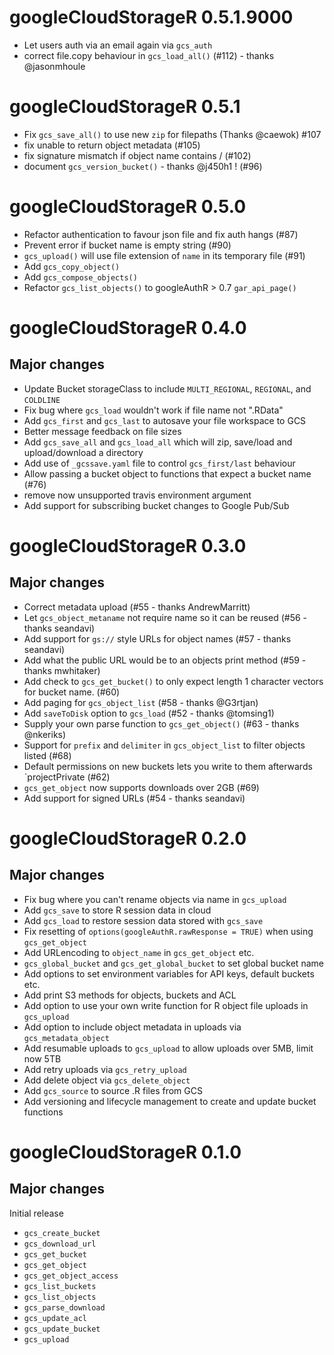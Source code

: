 # googleCloudStorageR 0.5.1.9000

* Let users auth via an email again via `gcs_auth`
* correct file.copy behaviour in `gcs_load_all()` (#112) - thanks @jasonmhoule

# googleCloudStorageR 0.5.1

* Fix `gcs_save_all()` to use new `zip` for filepaths (Thanks @caewok) #107
* fix unable to return object metadata (#105)
* fix signature mismatch if object name contains / (#102)
* document `gcs_version_bucket()` - thanks @j450h1 ! (#96)


# googleCloudStorageR 0.5.0

* Refactor authentication to favour json file and fix auth hangs (#87)
* Prevent error if bucket name is empty string (#90)
* `gcs_upload()` will use file extension of `name` in its temporary file (#91)
* Add `gcs_copy_object()`
* Add `gcs_compose_objects()`
* Refactor `gcs_list_objects()` to googleAuthR > 0.7 `gar_api_page()`

# googleCloudStorageR 0.4.0

## Major changes

* Update Bucket storageClass to include `MULTI_REGIONAL`, `REGIONAL`, and `COLDLINE`
* Fix bug where `gcs_load` wouldn't work if file name not ".RData"
* Add `gcs_first` and `gcs_last` to autosave your file workspace to GCS
* Better message feedback on file sizes
* Add `gcs_save_all` and `gcs_load_all` which will zip, save/load and upload/download a directory
* Add use of `_gcssave.yaml` file to control `gcs_first/last` behaviour
* Allow passing a bucket object to functions that expect a bucket name (#76)
* remove now unsupported travis environment argument
* Add support for subscribing bucket changes to Google Pub/Sub

# googleCloudStorageR 0.3.0

## Major changes

* Correct metadata upload (#55 - thanks AndrewMarritt)
* Let `gcs_object_metaname` not require name so it can be reused (#56 - thanks seandavi)
* Add support for `gs://` style URLs for object names (#57 - thanks seandavi)
* Add what the public URL would be to an objects print method (#59 - thanks mwhitaker)
* Add check to `gcs_get_bucket()` to only expect length 1 character vectors for bucket name. (#60)
* Add paging for `gcs_object_list` (#58 - thanks @G3rtjan)
* Add `saveToDisk` option to `gcs_load` (#52 - thanks @tomsing1)
* Supply your own parse function to `gcs_get_object()` (#63 - thanks @nkeriks)
* Support for `prefix` and `delimiter` in `gcs_object_list` to filter objects listed (#68)
* Default permissions on new buckets lets you write to them afterwards `projectPrivate (#62)
* `gcs_get_object` now supports downloads over 2GB (#69)
* Add support for signed URLs (#54 - thanks seandavi)

# googleCloudStorageR 0.2.0

## Major changes

* Fix bug where you can't rename objects via name in `gcs_upload`
* Add `gcs_save` to store R session data in cloud
* Add `gcs_load` to restore session data stored with `gcs_save`
* Fix resetting of `options(googleAuthR.rawResponse = TRUE)` when using `gcs_get_object`
* Add URLencoding to `object_name` in `gcs_get_object` etc.
* `gcs_global_bucket` and `gcs_get_global_bucket` to set global bucket name
* Add options to set environment variables for API keys, default buckets etc.
* Add print S3 methods for objects, buckets and ACL
* Add option to use your own write function for R object file uploads in `gcs_upload`
* Add option to include object metadata in uploads via `gcs_metadata_object`
* Add resumable uploads to `gcs_upload` to allow uploads over 5MB, limit now 5TB
* Add retry uploads via `gcs_retry_upload`
* Add delete object via `gcs_delete_object`
* Add `gcs_source` to source .R files from GCS
* Add versioning and lifecycle management to create and update bucket functions

# googleCloudStorageR 0.1.0

## Major changes

Initial release

* `gcs_create_bucket`
* `gcs_download_url`
* `gcs_get_bucket`
* `gcs_get_object`
* `gcs_get_object_access`
* `gcs_list_buckets`
* `gcs_list_objects`
* `gcs_parse_download`
* `gcs_update_acl`
* `gcs_update_bucket`
* `gcs_upload`



